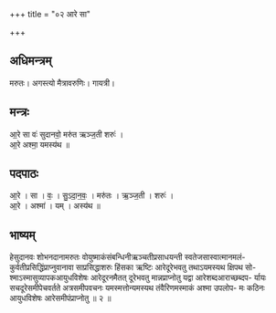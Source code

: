 +++
title = "०२ आरे सा"

+++
## अधिमन्त्रम्
मरुतः। अगस्त्यो मैत्रावरुणिः। गायत्री।

## मन्त्रः
आ॒रे सा वः॑ सुदानवो॒ मरु॑त ऋञ्ज॒ती शरुः॑ ।  
आ॒रे अश्मा॒ यमस्य॑थ ॥

## पदपाठः
आ॒रे । सा । वः॒ । सु॒ऽदा॒न॒वः॒ । मरु॑तः । ऋ॒ञ्ज॒ती । शरुः॑ ।  
आ॒रे । अश्मा॑ । यम् । अस्य॑थ ॥

## भाष्यम्
हेसुदानवः शोभनदानामरुतः वोयुष्माकंसंबन्धिनीऋञ्चतीप्रसाधयन्ती स्वतेजसास्वात्मानमलं- कुर्वतीप्रसिद्धिंप्राप्नुवानावा साप्रसिद्धाशरुः हिंसका ऋष्टिः आरेदूरेभवतु तथाऽयमस्यथ क्षिपथ सो- श्माऽस्मासुव्यापकआयुधविशेषः आरेदूरनमैतत् दूरेभवतु मान्नप्राप्नोतु यद्वा आरेशब्दआराच्छब्दप- र्यायः सचदूरेसमीपेचवर्तते अत्रसमीपवचनः यमस्मत्तोन्यमस्यथ तंवैरिणमस्माकं अश्मा उपलोप- मः कठिनः आयुधविशेषः आरेसमीपंप्राप्नोतु ॥ २ ॥